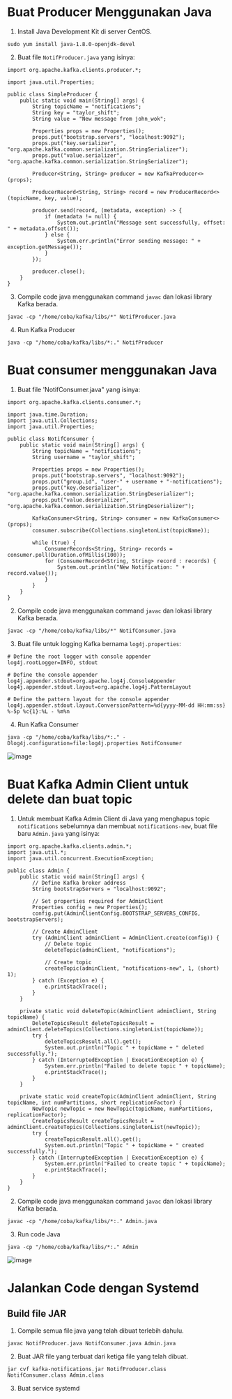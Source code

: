 # Buat Producer Menggunakan Java

1. Install Java Development Kit di server CentOS.

```
sudo yum install java-1.8.0-openjdk-devel
```

2. Buat file `NotifProducer.java` yang isinya:

```
import org.apache.kafka.clients.producer.*;

import java.util.Properties;

public class SimpleProducer {
    public static void main(String[] args) {
        String topicName = "notifications";
        String key = "taylor_shift";
        String value = "New message from john_wok";

        Properties props = new Properties();
        props.put("bootstrap.servers", "localhost:9092");
        props.put("key.serializer", "org.apache.kafka.common.serialization.StringSerializer");
        props.put("value.serializer", "org.apache.kafka.common.serialization.StringSerializer");

        Producer<String, String> producer = new KafkaProducer<>(props);

        ProducerRecord<String, String> record = new ProducerRecord<>(topicName, key, value);

        producer.send(record, (metadata, exception) -> {
            if (metadata != null) {
                System.out.println("Message sent successfully, offset: " + metadata.offset());
            } else {
                System.err.println("Error sending message: " + exception.getMessage());
            }
        });

        producer.close();
    }
}
```

3. Compile code java menggunakan command `javac` dan lokasi library Kafka berada. 

```
javac -cp "/home/coba/kafka/libs/*" NotifProducer.java
```

4. Run Kafka Producer

```
java -cp "/home/coba/kafka/libs/*:." NotifProducer
```

# Buat consumer menggunakan Java

1. Buat file 'NotifConsumer.java" yang isinya:

```
import org.apache.kafka.clients.consumer.*;

import java.time.Duration;
import java.util.Collections;
import java.util.Properties;

public class NotifConsumer {
    public static void main(String[] args) {
        String topicName = "notifications";
        String username = "taylor_shift";

        Properties props = new Properties();
        props.put("bootstrap.servers", "localhost:9092");
        props.put("group.id", "user-" + username + "-notifications");
        props.put("key.deserializer", "org.apache.kafka.common.serialization.StringDeserializer");
        props.put("value.deserializer", "org.apache.kafka.common.serialization.StringDeserializer");

        KafkaConsumer<String, String> consumer = new KafkaConsumer<>(props);
        consumer.subscribe(Collections.singletonList(topicName));

        while (true) {
            ConsumerRecords<String, String> records = consumer.poll(Duration.ofMillis(100));
            for (ConsumerRecord<String, String> record : records) {
                System.out.println("New Notification: " + record.value());
            }
        }
    }
}
```

2. Compile code java menggunakan command `javac` dan lokasi library Kafka berada. 

```
javac -cp "/home/coba/kafka/libs/*" NotifConsumer.java
```

3. Buat file untuk logging Kafka bernama `log4j.properties`:

```
# Define the root logger with console appender
log4j.rootLogger=INFO, stdout

# Define the console appender
log4j.appender.stdout=org.apache.log4j.ConsoleAppender
log4j.appender.stdout.layout=org.apache.log4j.PatternLayout

# Define the pattern layout for the console appender
log4j.appender.stdout.layout.ConversionPattern=%d{yyyy-MM-dd HH:mm:ss} %-5p %c{1}:%L - %m%n
```

4. Run Kafka Consumer

```
java -cp "/home/coba/kafka/libs/*:." -Dlog4j.configuration=file:log4j.properties NotifConsumer
```

![image](https://github.com/ivynajohansen/belajar-confluent/assets/83331802/70612115-168a-42df-8123-26d6c51e0979)

# Buat Kafka Admin Client untuk delete dan buat topic

1. Untuk membuat Kafka Admin Client di Java yang menghapus topic `notifications` sebelumnya dan membuat `notifications-new`, buat file baru `Admin.java` yang isinya:

```
import org.apache.kafka.clients.admin.*;
import java.util.*;
import java.util.concurrent.ExecutionException;

public class Admin {
    public static void main(String[] args) {
        // Define Kafka broker address
        String bootstrapServers = "localhost:9092";

        // Set properties required for AdminClient
        Properties config = new Properties();
        config.put(AdminClientConfig.BOOTSTRAP_SERVERS_CONFIG, bootstrapServers);

        // Create AdminClient
        try (AdminClient adminClient = AdminClient.create(config)) {
            // Delete topic
            deleteTopic(adminClient, "notifications");

            // Create topic
            createTopic(adminClient, "notifications-new", 1, (short) 1);
        } catch (Exception e) {
            e.printStackTrace();
        }
    }

    private static void deleteTopic(AdminClient adminClient, String topicName) {
        DeleteTopicsResult deleteTopicsResult = adminClient.deleteTopics(Collections.singletonList(topicName));
        try {
            deleteTopicsResult.all().get();
            System.out.println("Topic " + topicName + " deleted successfully.");
        } catch (InterruptedException | ExecutionException e) {
            System.err.println("Failed to delete topic " + topicName);
            e.printStackTrace();
        }
    }

    private static void createTopic(AdminClient adminClient, String topicName, int numPartitions, short replicationFactor) {
        NewTopic newTopic = new NewTopic(topicName, numPartitions, replicationFactor);
        CreateTopicsResult createTopicsResult = adminClient.createTopics(Collections.singletonList(newTopic));
        try {
            createTopicsResult.all().get();
            System.out.println("Topic " + topicName + " created successfully.");
        } catch (InterruptedException | ExecutionException e) {
            System.err.println("Failed to create topic " + topicName);
            e.printStackTrace();
        }
    }
}
```

2.  Compile code java menggunakan command `javac` dan lokasi library Kafka berada.

```
javac -cp "/home/coba/kafka/libs/*:." Admin.java
```

3. Run code Java

```
java -cp "/home/coba/kafka/libs/*:." Admin
```

![image](https://github.com/ivynajohansen/belajar-confluent/assets/83331802/ce9e8912-4efc-40ed-8630-912446ee7f2d)

# Jalankan Code dengan Systemd

## Build file JAR

1. Compile semua file java yang telah dibuat terlebih dahulu.

```
javac NotifProducer.java NotifConsumer.java Admin.java
```

2. Buat JAR file yang terbuat dari ketiga file yang telah dibuat.

```
jar cvf kafka-notifications.jar NotifProducer.class NotifConsumer.class Admin.class
```

3. Buat service systemd
